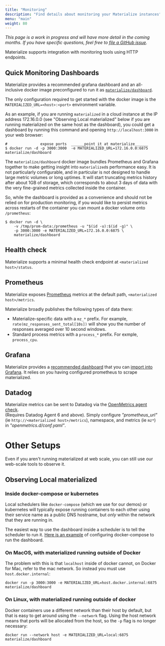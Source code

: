 ```yaml
---
title: "Monitoring"
description: "Find details about monitoring your Materialize instances"
menu: "main"
weight: 80
---
```


_This page is a work in progress and will have more detail in the coming months.
If you have specific questions, feel free to [file a GitHub
issue](https://github.com/MaterializeInc/materialize/issues/new?labels=C-feature&template=feature.md)._

Materialize supports integration with monitoring tools using HTTP endpoints.

## Quick Monitoring Dashboards

Materialize provides a recommended grafana dashboard and an all-inclusive docker image
preconfigured to run it as [`materialize/dashboard`][simplemon-hub].

The only configuration required to get started with the docker image is the
`MATERIALIZED_URL=<host>:<port>` environment variable.

As an example, if you are running `materialized` in a cloud instance at the IP address
172.16.0.0 (see "Observing Local materialized" below if you are running materialized on
the same host as the dashboard), you could get a dashboard by running this command and
opening `http://localhost:3000` in your web browser:

```console
#               expose ports  ______point it at materialize______
$ docker run -d -p 3000:3000  -e MATERIALIZED_URL=172.16.0.0:6875 materialize/dashboard
```

The `materialize/dashboard` docker image bundles Prometheus and Grafana together to make
getting insight into `materialized`s performance easy. It is not particularly
configurable, and in particular is not designed to handle large metric volumes or long
uptimes. It will start truncating metrics history after about 1GB of storage, which
corresponds to about 3 days of data with the very fine-grained metrics collected inside
the container.

So, while the dashboard is provided as a convenience and should not be relied on for
production monitoring, if you would like to persist metrics across restarts of the
container you can mount a docker volume onto `/prometheus`:

```console
$ docker run -d \
    -v /tmp/prom-data:/prometheus -u "$(id -u):$(id -g)" \
    -p 3000:3000 -e MATERIALIZED_URL=172.16.0.0:6875 \
    materialize/dashboard
```

## Health check

Materialize supports a minimal health check endpoint at `<materialized
host>/status`.

## Prometheus

Materialize exposes [Prometheus](https://prometheus.io/) metrics at the default
path, `<materialized host>/metrics`.

Materialize broadly publishes the following types of data there:

- Materialize-specific data with a `mz_*` prefix. For example,
  `rate(mz_responses_sent_total[10s])` will show you the number of responses
  averaged over 10 second windows.
- Standard process metrics with a `process_*` prefix. For exmple, `process_cpu`.

## Grafana

Materialize provides a [recommended dashboard][dashboard-json] that you can [import into
Grafana][graf-import]. It relies on you having configured prometheus to scrape
materialized.

## Datadog

Materialize metrics can be sent to Datadog via the 
[OpenMetrics agent check](https://www.datadoghq.com/blog/monitor-prometheus-metrics/).  
(Requires Datadog Agent 6 and above). Simply configure _"prometheus_url"_ (ie 
`http://<materialized host>/metrics`), namespace, and metrics (ie `mz*`) in 
_"openmetrics.d/conf.yaml"_.

# Other Setups

Even if you aren't running materialized at web scale, you can still use our web-scale
tools to observe it.

## Observing Local materialized

### Inside docker-compose or kubernetes

Local schedulers like `docker-compose` (which we use for our demos) or kubernetes will
typically expose running containers to each other using their service name as a public
DNS hostname, but _only_ within the network that they are running in.

The easiest way to use the dashboard inside a scheduler is to tell the scheduler to run
it. [Here is an example][dc-example] of configuring docker-compose to run the dashboard.

### On MacOS, with materialized running outside of Docker

The problem with this is that `localhost` inside of docker cannot, on Docker for Mac,
refer to the mac network. So instead you must use `host.docker.internal`:

```
docker run -p 3000:3000 -e MATERIALIZED_URL=host.docker.internal:6875 materialize/dashboard
```

### On Linux, with materialized running outside of docker

Docker containers use a different network than their host by default, but that is easy to
get around using the `--network` flag. Using the host network means that ports will be
allocated from the host, so the `-p` flag is no longer necessary:

```
docker run --network host -e MATERIALIZED_URL=local:6875 materialize/dashboard
```

[simplemon-hub]: https://hub.docker.com/repository/docker/materialize/dashboard
[dashboard-json]: https://github.com/MaterializeInc/materialize/blob/master/misc/monitoring/dashboard/conf/grafana/dashboards/overview.json
[graf-import]: https://grafana.com/docs/grafana/latest/reference/export_import/#importing-a-dashboard
[dc-example]: https://github.com/MaterializeInc/materialize/blob/d793b112758c840c1240eefdd56ca6f7e4f484cf/demo/billing/mzcompose.yml#L60-L70
